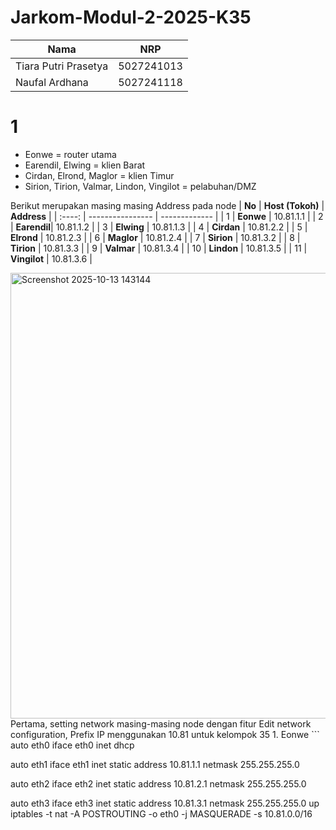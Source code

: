 
# Jarkom-Modul-2-2025-K35

| Nama | NRP |
|---|---|
| Tiara Putri Prasetya | 5027241013 |
| Naufal Ardhana | 5027241118 |

# 1  
- Eonwe = router utama  
- Earendil, Elwing = klien Barat  
- Cirdan, Elrond, Maglor = klien Timur  
- Sirion, Tirion, Valmar, Lindon, Vingilot = pelabuhan/DMZ

Berikut merupakan masing masing Address pada node
| **No** | **Host (Tokoh)**  | **Address** |
| :----: | ---------------- | ------------- |
| 1 | **Eonwe**   | 10.81.1.1 |
| 2 | **Earendil**| 10.81.1.2 |
| 3 | **Elwing**  | 10.81.1.3 |
| 4 | **Cirdan**  | 10.81.2.2 |
| 5 | **Elrond**  | 10.81.2.3 |
| 6 | **Maglor**  | 10.81.2.4 |
| 7 | **Sirion**  | 10.81.3.2 |
| 8 | **Tirion** | 10.81.3.3 |
| 9 | **Valmar** | 10.81.3.4 |
| 10 | **Lindon** | 10.81.3.5 |
| 11 | **Vingilot**  | 10.81.3.6 |

<img width="792" height="713" alt="Screenshot 2025-10-13 143144" src="https://github.com/user-attachments/assets/76d8bf47-ff19-4dc6-8ba9-e4ea07510e92" />  
Pertama, setting network masing-masing node dengan fitur Edit network configuration, Prefix IP menggunakan 10.81 untuk kelompok 35
1. Eonwe
```
auto eth0
iface eth0 inet dhcp

auto eth1
iface eth1 inet static
  address 10.81.1.1
  netmask 255.255.255.0

auto eth2
iface eth2 inet static
  address 10.81.2.1
  netmask 255.255.255.0

auto eth3
iface eth3 inet static
  address 10.81.3.1
  netmask 255.255.255.0
up iptables -t nat -A POSTROUTING -o eth0 -j MASQUERADE -s 10.81.0.0/16
```


